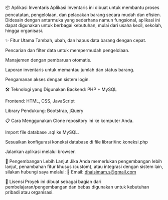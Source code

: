 📦 Aplikasi Inventaris
Aplikasi Inventaris ini dibuat untuk membantu proses pencatatan, pengelolaan, dan pelacakan barang secara mudah dan efisien.
Didesain dengan antarmuka yang sederhana namun fungsional, aplikasi ini dapat digunakan untuk berbagai kebutuhan, mulai dari usaha kecil, sekolah, hingga organisasi.

✨ Fitur Utama
Tambah, ubah, dan hapus data barang dengan cepat.

Pencarian dan filter data untuk mempermudah pengelolaan.

Manajemen dengan pembaruan otomatis.

Laporan inventaris untuk memantau jumlah dan status barang.

Pengamanan akses dengan sistem login.

🛠 Teknologi yang Digunakan
Backend: PHP + MySQL

Frontend: HTML, CSS, JavaScript

Library Pendukung: Bootstrap, jQuery

📋 Cara Menggunakan
Clone repository ini ke komputer Anda.

Import file database .sql ke MySQL.

Sesuaikan konfigurasi koneksi database di file librari/inc.koneksi.php

Jalankan aplikasi melalui browser.

🚀 Pengembangan Lebih Lanjut
Jika Anda memerlukan pengembangan lebih lanjut, penambahan fitur khusus (custom), atau integrasi dengan sistem lain, silakan hubungi saya melalui:
📧 Email: dhaisimam.s@gmail.com

📜 Lisensi
Proyek ini dibuat sebagai bagian dari pembelajaran/pengembangan dan bebas digunakan untuk kebutuhan pribadi atau organisasi.
